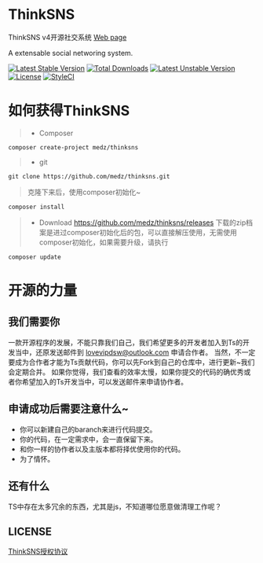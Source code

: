 # ThinkSNS
ThinkSNS v4开源社交系统 [Web page](http://www.thinksns.com)

A extensable social networing system.

[![Latest Stable Version](https://poser.pugx.org/medz/thinksns/v/stable)](https://packagist.org/packages/medz/thinksns)
[![Total Downloads](https://poser.pugx.org/medz/thinksns/downloads)](https://packagist.org/packages/medz/thinksns)
[![Latest Unstable Version](https://poser.pugx.org/medz/thinksns/v/unstable)](https://packagist.org/packages/medz/thinksns)
[![License](https://poser.pugx.org/medz/thinksns/license)](https://packagist.org/packages/medz/thinksns)
[![StyleCI](https://styleci.io/repos/42001557/shield?branch=master)](https://styleci.io/repos/42001557)

# 如何获得ThinkSNS
>* Composer
```shell
composer create-project medz/thinksns
```
>
>* git
```shell
git clone https://github.com/medz/thinksns.git
```
> 克隆下来后，使用composer初始化~
```shell
composer install
```
>* Download
https://github.com/medz/thinksns/releases
下载的zip档案是进过composer初始化后的包，可以直接解压使用，无需使用composer初始化，如果需要升级，请执行
```shell
composer update
```

# 开源的力量
## 我们需要你
一款开源程序的发展，不能只靠我们自己，我们希望更多的开发者加入到Ts的开发当中，还原发送邮件到 [lovevipdsw@outlook.com](mailto://lovevipdsw@outlook.com) 申请合作者。
当然，不一定要成为合作者才能为Ts贡献代码，你可以先Fork到自己的仓库中，进行更新~我们会定期合并。
如果你觉得，我们查看的效率太慢，如果你提交的代码的确优秀或者你希望加入的Ts开发当中，可以发送邮件来申请协作者。
## 申请成功后需要注意什么~
* 你可以新建自己的baranch来进行代码提交。
* 你的代码，在一定需求中，会一直保留下来。
* 和你一样的协作者以及主版本都将择优使用你的代码。
* 为了情怀。

## 还有什么
TS中存在太多冗余的东西，尤其是js，不知道哪位愿意做清理工作呢？

## LICENSE
[ThinkSNS授权协议](http://www.thinksns.com/commercialAuthorizationa.htm)
